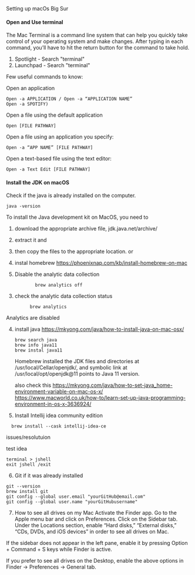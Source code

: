Setting up macOs Big Sur
#### Open and Use terminal
The Mac Terminal is a command line system that can help you quickly take control of your operating system and make changes. 
After typing in each command, you’ll have to hit the return button for the command to take hold.
1. Spotlight - Search "terminal"
2. Launchpad - Search "terminal"

Few useful commands to know:

  Open an application
  ```
  Open -a APPLICATION / Open -a “APPLICATION NAME”
  Open -a SPOTIFY)
  ```
 Open a file using the default application
  ```
  Open [FILE PATHWAY]
  ```
  Open a file using an application you specify:
  ```
  Open -a “APP NAME” [FILE PATHWAY]
  ```
  Open a text-based file using the text editor:
  ```
  Open -a Text Edit [FILE PATHWAY]
  ```
#### Install the JDK on macOS
Check if the java is already installed on the computer.
```
java -version
```

 To install the Java development kit on MacOS, you need to 
 1. download the appropriate archive file, jdk.java.net/archive/
 2. extract it and 
 3. then copy the files to the appropriate location.
 or 
 1. instal homebrew https://phoenixnap.com/kb/install-homebrew-on-mac

 2. Disable the analytic data collection 
 ```
            brew analytics off
 ```
 3. check the analytic data collection status
  ```
           brew analytics
 ```
 Analytics are disabled

 4. install java https://mkyong.com/java/how-to-install-java-on-mac-osx/
    ```
    brew search java
    brew info java11
    brew instal java11
    ```
    Homebrew installed the JDK files and directories at /usr/local/Cellar/openjdk/, and symbolic link at /usr/local/opt/openjdk@11 points to  Java 11 version.

    also check this 
    https://mkyong.com/java/how-to-set-java_home-environment-variable-on-mac-os-x/ </br>
    https://www.macworld.co.uk/how-to/learn-set-up-java-programming-environment-in-os-x-3636924/

5. Install Intellij idea community edition
  ```
    brew install --cask intellij-idea-ce
  ```
  issues/resolutuion

  test idea
  ```
  terminal > jshell
  exit jshell /exit
  ```

  6. Git 
  if it was already installed 
  ```
  git --version 
  brew install git
  git config --global user.email "yourGitHub@email.com"
  git config --global user.name "yourGitHubusername"
  ```
  7. How to see all drives on my Mac
Activate the Finder app. Go to the Apple menu bar and click on Preferences. Click on the Sidebar tab. Under the Locations section, enable “Hard disks,” “External disks,” “CDs, DVDs, and iOS devices” in order to see all drives on Mac.

If the sidebar does not appear in the left pane, enable it by pressing Option + Command + S keys while Finder is active.

If you prefer to see all drives on the Desktop, enable the above options in Finder -> Preferences -> General tab.
  

